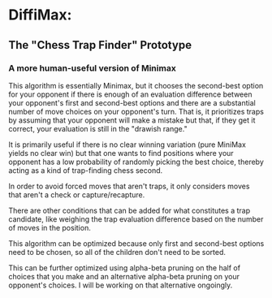 # DiffiMax: 
## The "Chess Trap Finder" Prototype
### A more human-useful version of Minimax


This algorithm is essentially Minimax, but it chooses the second-best option for your opponent if there is enough of an evaluation difference between your opponent's first and second-best options and there are a substantial number of move choices on your opponent's turn. That is, it prioritizes traps by assuming that your opponent will make a mistake but that, if they get it correct, your evaluation is still in the "drawish range."

It is primarily useful if there is no clear winning variation (pure MiniMax yields no clear win) but that one wants to find positions where your opponent has a low probability of randomly picking the best choice, thereby acting as a kind of trap-finding chess second.

In order to avoid forced moves that aren't traps, it only considers moves that aren't a check or capture/recapture.

There are other conditions that can be added for what constitutes a trap candidate, like weighing the trap evaluation difference based on the number of moves in the position.

This algorithm can be optimized because only first and second-best options need to be chosen, so all of the children don't need to be sorted.

This can be further optimized using alpha-beta pruning on the half of choices that you make and an alternative alpha-beta pruning on your opponent's choices. I will be working on that alternative ongoingly.

